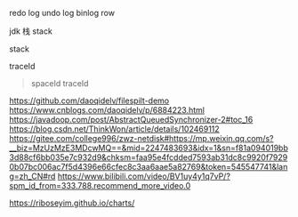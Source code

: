 redo log
undo log
binlog
row 

jdk 栈 stack 

stack 

traceId 
> spaceId traceId 

https://github.com/daoqidelv/filespilt-demo
https://www.cnblogs.com/daoqidelv/p/6884223.html
https://javadoop.com/post/AbstractQueuedSynchronizer-2#toc_16
https://blog.csdn.net/ThinkWon/article/details/102469112
https://gitee.com/college996/zwz-netdisk#https://mp.weixin.qq.com/s?__biz=MzUzMzE3MDcwMQ==&mid=2247483693&idx=1&sn=f81a094019bb3d88cf6bb035e7c932d9&chksm=faa95e4fcdded7593ab31dc8c9920f79290b07bc006ac7f5d4396e66cfec8c3aa6aae5a82769&token=545547741&lang=zh_CN#rd
https://www.bilibili.com/video/BV1uy4y1q7vP/?spm_id_from=333.788.recommend_more_video.0

https://riboseyim.github.io/charts/